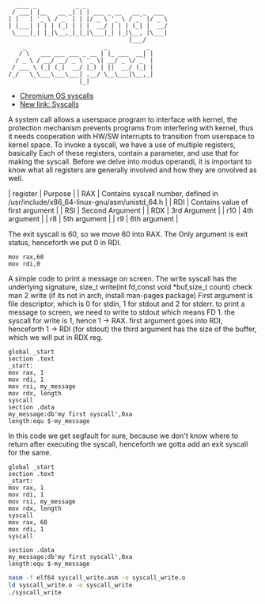 ```
  ____ _           _ _                       
 / ___| |__   __ _| | | ___ _ __   __ _  ___ 
| |   | '_ \ / _` | | |/ _ \ '_ \ / _` |/ _ \
| |___| | | | (_| | | |  __/ | | | (_| |  __/
 \____|_| |_|\__,_|_|_|\___|_| |_|\__, |\___|
                                  |___/      
    _                      _           _ 
   / \   ___ ___ ___ _ __ | |_ ___  __| |
  / _ \ / __/ __/ _ \ '_ \| __/ _ \/ _` |
 / ___ \ (_| (_|  __/ |_) | ||  __/ (_| |
/_/   \_\___\___\___| .__/ \__\___|\__,_|
                    |_|                  
```
* [Chromium OS syscalls](https://chromium.googlesource.com/chromiumos/docs/+/master/constants/syscalls.md)
* [New link: Syscalls](https://chromium.googlesource.com/chromiumos/docs/+/HEAD/constants/syscalls.md)

A system call allows a userspace program to interface with kernel, the protection mechanism prevents  programs from interfering with kernel, thus it needs cooperation with HW/SW interrupts to transition from userspace to kernel space. 
To invoke a syscall, we have a use of multiple registers, basically Each of these registers, contain a parameter, and use that for making the syscall. Before we delve into modus operandi, it is important to know what all registers are generally involved and how they are onvolved as well.

| register | Purpose                                                                           |
| RAX      | Contains syscall number, defined in /usr/include/x86_64-linux-gnu/asm/unistd_64.h |
| RDI      | Contains value of first argument                                                  |
| RSI      | Second Argument                                                                   |
| RDX      | 3rd Argument                                                                      |
| r10      | 4th argument                                                                      |
| r8       | 5th argument                                                                      |
| r9       | 6th argument                                                                      |

The exit syscall is 60, so we move 60 into RAX. The Only argument is exit status, henceforth we put 0 in RDI.

```
mov rax,60
mov rdi,0
```

A simple code to print a message on screen. The write syscall has the underlying signature, 
size_t write(int fd,const void *buf,size_t count)
check man 2 write (if its not in arch, install man-pages package)
First argument is file descriptor, which is 0 for stdin, 1 for stdout and 2 for stderr.
to print a message to screen, we need to write to stdout which means FD 1.
the syscall for write is 1, hence 1 -> RAX.
first argument goes into RDI, henceforth 1 -> RDI (for stdout)
the third argument has the size of the buffer, which we will put in RDX reg.

```
global _start
section .text
_start:
mov rax, 1
mov rdi, 1
mov rsi, my_message
mov rdx, length
syscall
section .data
my_message:db'my first syscall',0xa
length:equ $-my_message
```
In this code we get segfault for sure, because we don't know where to return after executing the syscall, henceforth we gotta add an exit syscall for the same.

```
global _start
section .text
_start:
mov rax, 1
mov rdi, 1
mov rsi, my_message
mov rdx, length
syscall
mov rax, 60
mox rdi, 1
syscall

section .data
my_message:db'my first syscall',0xa
length:equ $-my_message
```

```bash
nasm -f elf64 syscall_write.asm -o syscall_write.o
ld syscall_write.o -o syscall_write
./syscall_write
```
